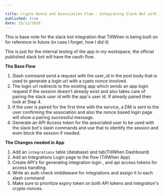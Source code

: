 ```yaml
---

title: Crypto Nonce and Association Flow - Integrating Slack Bot with Internal Services
published: true
date: 15/11/2020
---
```


This is base note for the slack bot integration that TillWhen is being built on for reference in future (in case I forget, how I did it)

This is just for the internal testing of the app in my workspace, the official published slack bot will have the oauth flow.

**The Base Flow**

1. Slash command send a request with the user_id in the post body that is used to generate a login url with a cypto nonce involved.
2. The login url redirects to the existing app which sends an app login request if the session doesn't already exist and also takes care of pairing the slack user id with the app's user id. If already paired then look at Step 4.
3. If the user is paired for the first time with the service, a DM is sent to the user confirming the association and also the nonce based login page will show a pairing successful message.
4. Generate an API Access token for the associated user to be used with the slack bot's slash commands and use that to identify the session and even block the session if needed.

**The Changes needed in App**

1. Add an `integrations` table (database) and tab(TillWhen Dashboard)
2. Add an Integrations Login page to the flow (TillWhen App)
3. Create API's for generating integration login , and api access tokens for access handling.
4. Write an auth check middleware for integrations and assign it to each slash command
5. Make sure to prioritize expiry token on both API tokens and integration's crypto nonces.
